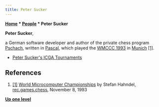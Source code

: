 ```yaml
---
title: Peter Sucker
---
```

**[Home](Home "Home") \* [People](People "People") \* Peter Sucker**


**Peter Sucker**,  

a German software developer and author of the private chess program [Pschach](Pschach "Pschach"), written in [Pascal](Pascal "Pascal"), which played the [WMCCC 1993](WMCCC_1993 "WMCCC 1993") in [Munich](https://en.wikipedia.org/wiki/Munich)
<a id="cite-note-1" href="#cite-ref-1">[1]</a>.






* [Peter Sucker's ICGA Tournaments](https://www.game-ai-forum.org/icga-tournaments/person.php?id=214)


## References


1. <a id="cite-ref-1" href="#cite-note-1">[1]</a> [World Microcomputer Championships](https://groups.google.com/g/rec.games.chess/c/DaNyRcJT8U8/m/GGcAJEiBMdgJ) by Stefan Hahndel, [rec.games.chess](Computer_Chess_Forums "Computer Chess Forums"), November 8, 1993

**[Up one level](People "People")**







 
